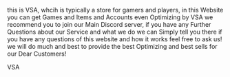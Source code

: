 this is VSA, whcih is typically a store for gamers and players, in this Website you can get Games and Items and Accounts even Optimizing by VSA
we recommend you to join our Main Discord server, if you have any Further Questions about our Service and what we do we can Simply tell you there
if you have any questions of this website and how it works feel free to ask us!
we will do much and best to provide the best Optimizing and best sells for our Dear Customers!

VSA
                         
